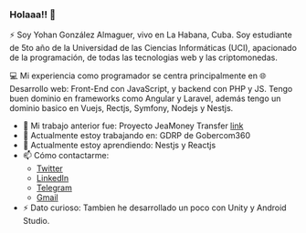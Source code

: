 ### Holaaa!! 👋

⚡ Soy Yohan González Almaguer, vivo en La Habana, Cuba. Soy estudiante de 5to año de la Universidad de las Ciencias Informáticas (UCI), apacionado de la programación, de todas las tecnologias web y las criptomonedas.

💻 Mi experiencia como programador se centra principalmente en 🌐 Desarrollo web: Front-End con JavaScript, y backend con PHP y JS. Tengo buen dominio en frameworks como Angular y Laravel, además tengo un dominio basico en Vuejs, Rectjs, Symfony, Nodejs y Nestjs.

- 💼 Mi trabajo anterior fue: Proyecto JeaMoney Transfer [link](https://www.jeamoney.com)
- 🔭 Actualmente estoy trabajando en: GDRP de Gobercom360
- 🌱 Actualmente estoy aprendiendo: Nestjs y Reactjs
- 📫 Cómo contactarme: 
  - [Twitter](https://twitter.com/ZahiriNatZuke)
  - [LinkedIn](https://www.linkedin.com/in/yohan-gonzález-almaguer)
  - [Telegram](https://t.me/ZahiriNatZuke)
  - [Gmail](mailto:yohan.gonzalez.almaguer@gmail.com)
- ⚡ Dato curioso: Tambien he desarrollado un poco con Unity y Android Studio.
